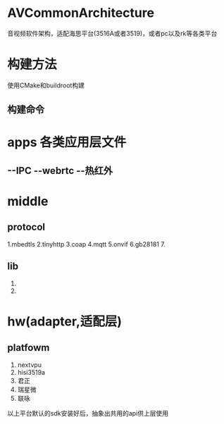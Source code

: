 # AVCommonArchitecture
音视频软件架构，适配海思平台(3516A或者3519)，或者pc以及rk等各类平台

# 构建方法
使用CMake和buildroot构建

## 构建命令


# apps 各类应用层文件
--IPC
--webrtc
--热红外
--

# middle
## protocol
1.mbedtls
2.tinyhttp
3.coap
4.mqtt
5.onvif
6.gb28181
7.

## lib
1. 
2. 

# hw(adapter,适配层)
## platfowm
1. nextvpu 
2. hisi3519a
3. 君正
4. 瑞星微
5. 联咏

以上平台默认的sdk安装好后，抽象出共用的api供上层使用


